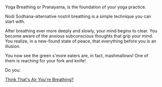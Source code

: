 Yoga Breathing or Pranayama, is the foundation of your yoga practice. 

Nodi Sodhana-alternative nostril breathing is a simple technique you can start with.

After breathing ever more deeply and slowly, your mind begins to clear. You become aware of the anxious
subconscious thoughts that grip your mind. You realize, in a new-found state of peace, that everything
before you is an illusion.

You now see the green s'more eaters are, in fact, mashmallows! One of them is reaching for your fork and
knife!

Do you:

[Think That's Air You're Breathing?](../../matrix/matrix.md)
